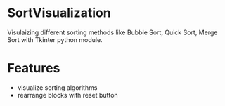 # SortVisualization
Visulaizing different sorting methods like Bubble Sort, Quick Sort, Merge Sort with Tkinter python module.

# Features
- visualize sorting algorithms
- rearrange blocks with reset button

